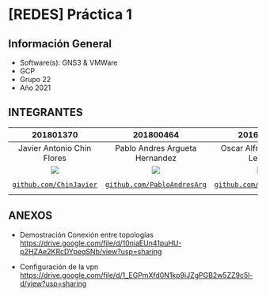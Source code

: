 # [REDES] Práctica 1

## Información General

- Software(s): GNS3 & VMWare
- GCP
- Grupo 22
- Año 2021

## INTEGRANTES
|   201801370                    |   201800464                        |   201602625                    |   201800634                  |  
|:------------------------------:|:----------------------------------:|:------------------------------:|:----------------------------:|
|   Javier Antonio Chin Flores   |   Pablo Andres Argueta Hernandez   |   Oscar Alfredo Llamas Lemus   |   Anthony Fernando Son Mux   | 
|  [![](https://github.com/ChinJavier.png?size=120)](https://github.com/ChinJavier) |   [![](https://github.com/PabloAndresArg.png?size=120)](https://github.com/PabloAndresArg)   |   [![](https://github.com/OscarLlamas6.png?size=120)](https://github.com/OscarLlamas6)   |   [![](https://github.com/LinkSon-PC.png?size=120)](https://github.com/LinkSon-PC)   |
|   <a href="https://github.com/ChinJavier" target="_blank">`github.com/ChinJavier`</a>   | <a href="https://github.com/PabloAndresArg" target="_blank">`github.com/PabloAndresArg`</a>|   <a href="https://github.com/OscarLlamas6" target="_blank">`github.com/OscarLlamas6`</a>   |   <a href="https://github.com/LinkSon-PC" target="_blank">`github.com/LinkSon-PC`</a>   |

## ANEXOS
- Demostración Conexión entre topologías
   https://drive.google.com/file/d/10niaEUn41puHU-p2HZAe2KRcDYpeqSNb/view?usp=sharing

- Configuración de la vpn
   https://drive.google.com/file/d/1_EGPmXfd0N1kp9iJZgPGB2w5ZZ9c5l-d/view?usp=sharing
